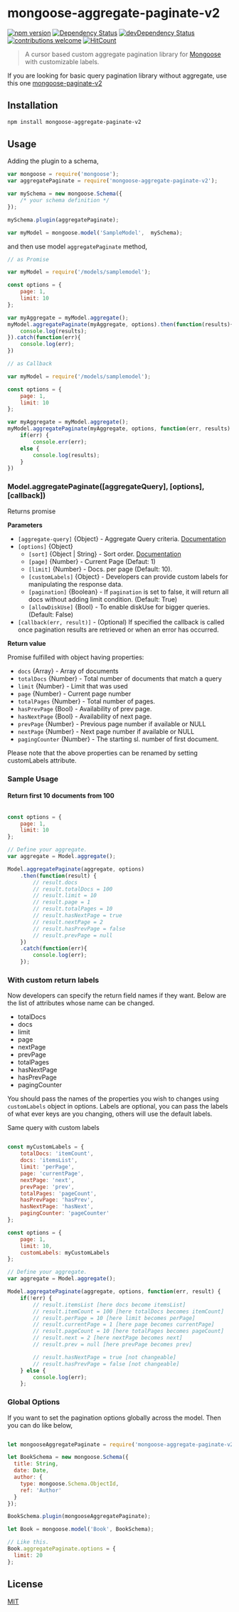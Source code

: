 # mongoose-aggregate-paginate-v2
[![npm version](https://img.shields.io/npm/v/mongoose-aggregate-paginate-v2.svg)](https://www.npmjs.com/package/mongoose-aggregate-paginate-v2)
[![Dependency Status](https://david-dm.org/aravindnc/mongoose-aggregate-paginate-v2.svg)](https://david-dm.org/aravindnc/mongoose-aggregate-paginate-v2)
[![devDependency Status](https://david-dm.org/aravindnc/mongoose-aggregate-paginate-v2/dev-status.svg)](https://david-dm.org/aravindnc/mongoose-aggregate-paginate-v2#info=devDependencies)
[![contributions welcome](https://img.shields.io/badge/contributions-welcome-brightgreen.svg?style=flat)](https://github.com/aravindnc/mongoose-aggregate-paginate-v2/issues)
[![HitCount](http://hits.dwyl.io/aravindnc/mongoose-aggregate-paginate-v2.svg)](http://hits.dwyl.io/aravindnc/mongoose-aggregate-paginate-v2)

> A cursor based custom aggregate pagination library for [Mongoose](http://mongoosejs.com) with customizable labels.

If you are looking for basic query pagination library without aggregate, use this one [mongoose-paginate-v2](https://github.com/aravindnc/mongoose-paginate-v2)

## Installation

```sh
npm install mongoose-aggregate-paginate-v2
```

## Usage

Adding the plugin to a schema,

```js
var mongoose = require('mongoose');
var aggregatePaginate = require('mongoose-aggregate-paginate-v2');

var mySchema = new mongoose.Schema({ 
    /* your schema definition */ 
});

mySchema.plugin(aggregatePaginate);

var myModel = mongoose.model('SampleModel',  mySchema); 

```

and then use model `aggregatePaginate` method,
```js
// as Promise

var myModel = require('/models/samplemodel');

const options = {
    page: 1,
    limit: 10
};

var myAggregate = myModel.aggregate();
myModel.aggregatePaginate(myAggregate, options).then(function(results){
	console.log(results);
}).catch(function(err){
	console.log(err);
})
```
```js
// as Callback

var myModel = require('/models/samplemodel');

const options = {
    page: 1,
    limit: 10
};

var myAggregate = myModel.aggregate();
myModel.aggregatePaginate(myAggregate, options, function(err, results) {
	if(err) {
		console.err(err);
	else { 
    	console.log(results);
	}
})
```

### Model.aggregatePaginate([aggregateQuery], [options], [callback])

Returns promise

**Parameters**

* `[aggregate-query]` {Object} - Aggregate Query criteria. [Documentation](https://docs.mongodb.com/manual/aggregation/)
* `[options]` {Object}
  - `[sort]` {Object | String} - Sort order. [Documentation](http://mongoosejs.com/docs/api.html#query_Query-sort)
  - `[page]` {Number} - Current Page (Defaut: 1)
  - `[limit]` {Number} - Docs. per page (Default: 10).
  - `[customLabels]` {Object} - Developers can provide custom labels for manipulating the response data.
  - `[pagination]` {Boolean} - If `pagination` is set to false, it will return all docs without adding limit condition. (Default: True)
  - `[allowDiskUse]` {Bool} - To enable diskUse for bigger queries. (Default: False)
* `[callback(err, result)]` - (Optional) If specified the callback is called once pagination results are retrieved or when an error has occurred.

**Return value**

Promise fulfilled with object having properties:
* `docs` {Array} - Array of documents
* `totalDocs` {Number} - Total number of documents that match a query
* `limit` {Number} - Limit that was used
* `page` {Number} - Current page number 
* `totalPages` {Number} - Total number of pages.
* `hasPrevPage` {Bool} - Availability of prev page.
* `hasNextPage` {Bool} - Availability of next page.
* `prevPage` {Number} - Previous page number if available or NULL
* `nextPage` {Number} - Next page number if available or NULL
* `pagingCounter` {Number} - The starting sl. number of first document.

Please note that the above properties can be renamed by setting customLabels attribute.

### Sample Usage

#### Return first 10 documents from 100

```javascript

const options = {
    page: 1,
    limit: 10
};

// Define your aggregate.
var aggregate = Model.aggregate();

Model.aggregatePaginate(aggregate, options)
	.then(function(result) {
		// result.docs
		// result.totalDocs = 100
		// result.limit = 10
		// result.page = 1
		// result.totalPages = 10    
		// result.hasNextPage = true
		// result.nextPage = 2
		// result.hasPrevPage = false
		// result.prevPage = null
	})
	.catch(function(err){
		console.log(err);
	});
```

### With custom return labels

Now developers can specify the return field names if they want. Below are the list of attributes whose name can be changed.

* totalDocs
* docs
* limit
* page
* nextPage
* prevPage
* totalPages
* hasNextPage
* hasPrevPage
* pagingCounter

You should pass the names of the properties you wish to changes using `customLabels` object in options. Labels are optional, you can pass the labels of what ever keys are you changing, others will use the default labels.

Same query with custom labels
```javascript

const myCustomLabels = {
    totalDocs: 'itemCount',
    docs: 'itemsList',
    limit: 'perPage',
    page: 'currentPage',
    nextPage: 'next',
    prevPage: 'prev',
    totalPages: 'pageCount',
	hasPrevPage: 'hasPrev',
	hasNextPage: 'hasNext',
	pagingCounter: 'pageCounter'
};

const options = {
    page: 1,
    limit: 10,
    customLabels: myCustomLabels
};

// Define your aggregate.
var aggregate = Model.aggregate();

Model.aggregatePaginate(aggregate, options, function(err, result) {
	if(!err) {
		// result.itemsList [here docs become itemsList]
		// result.itemCount = 100 [here totalDocs becomes itemCount]
		// result.perPage = 10 [here limit becomes perPage]
		// result.currentPage = 1 [here page becomes currentPage]
		// result.pageCount = 10 [here totalPages becomes pageCount]
		// result.next = 2 [here nextPage becomes next]
		// result.prev = null [here prevPage becomes prev]

		// result.hasNextPage = true [not changeable]
		// result.hasPrevPage = false [not changeable]
	} else {
		console.log(err);
	};
```

### Global Options
If you want to set the pagination options globally across the model. Then you can do like below,

```js

let mongooseAggregatePaginate = require('mongoose-aggregate-paginate-v2');

let BookSchema = new mongoose.Schema({
  title: String,
  date: Date,
  author: {
    type: mongoose.Schema.ObjectId,
    ref: 'Author'
  }
});

BookSchema.plugin(mongooseAggregatePaginate);

let Book = mongoose.model('Book', BookSchema);

// Like this.
Book.aggregatePaginate.options = {
  limit: 20
};

```

## License
[MIT](LICENSE)
